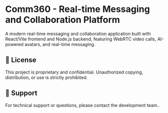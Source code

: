 # Comm360 - Real-time Messaging and Collaboration Platform

A modern real-time messaging and collaboration application built with React/Vite frontend and Node.js backend, featuring WebRTC video calls, AI-powered avatars, and real-time messaging.

## 📝 License

This project is proprietary and confidential. Unauthorized copying, distribution, or use is strictly prohibited.

## 🤝 Support

For technical support or questions, please contact the development team..

